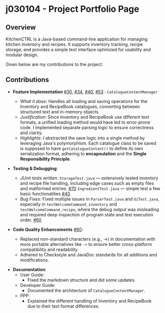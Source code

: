 # j030104 - Project Portfolio Page

## Overview

KitchenCTRL is a Java-based command-line application for managing kitchen inventory and recipes. It supports inventory tracking, recipe storage, and provides a simple text interface optimized for usability and modular design.

Given below are my contributions to the project:

## Contributions

* **Feature Implementation** [\#30](https://github.com/AY2425S2-CS2113-T13-1/tp/pull/30), [\#34](https://github.com/AY2425S2-CS2113-T13-1/tp/pull/34), [\#40](https://github.com/AY2425S2-CS2113-T13-1/tp/pull/40), [\#53](https://github.com/AY2425S2-CS2113-T13-1/tp/pull/53) : `CatalogueContentManager`
    * *What it does*: Handles all loading and saving operations for the Inventory and RecipeBook catalogues, converting between structured text and in-memory objects. 
    * *Justification*: Since Inventory and RecipeBook use different text formats, a unified loading method would have led to error-prone code. I implemented separate parsing logic to ensure correctness and clarity.
    * *Highlights*: I abstracted the save logic into a single method by leveraging Java's polymorphism. Each catalogue class to be saved is supposed to have `getCatalogueContent()` to define its own serialization format, adhering to **encapsulation** and the **Single Responsibility Principle**.

* **Testing & Debugging**: 
    * *JUnit tests written*: `StorageTest.java` — extensively tested inventory and recipe file handling, including edge cases such as empty files and malformed entries. [\#70](https://github.com/AY2425S2-CS2113-T13-1/tp/pull/70) `IngredientTest.java` — simple test a few basic functionalities [\#40](https://github.com/AY2425S2-CS2113-T13-1/tp/pull/44) 
    * *Bug Fixes*: Fixed multiple issues in `ParserTest.java` and `UiTest.java`, especially in `testWelcomeCommand_inventory` and `testWelcomeCommand_recipe`, where the debug output was misleading and required deep inspection of program state and test execution order. [\#60](https://github.com/AY2425S2-CS2113-T13-1/tp/pull/60)

* **Code Quality Enhancements** [\#60](https://github.com/AY2425S2-CS2113-T13-1/tp/pull/60):
    * Replaced non-standard characters (e.g., →) in documentation with more portable alternatives like `->` to ensure better cross-platform compatibility and readability. 
    * Adhered to Checkstyle and JavaDoc standards for all additions and modifications.

<div style="page-break-after: always;"></div>

* **Documentation**:
    * User Guide:
        * Fixed the markdown structure and did some updates.
    * Developer Guide:
        * Documented the architecture of `CatalogueContentManager`.
    * PPP:
        * Explained the different handling of Inventory and RecipeBook due to their text format differences.
